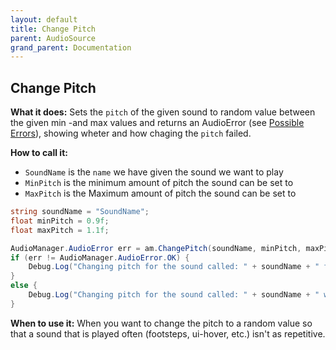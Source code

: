 ```yaml
---
layout: default
title: Change Pitch
parent: AudioSource
grand_parent: Documentation
---
```


## Change Pitch
**What it does:**
Sets the ```pitch``` of the given sound to random value between the given min -and max values and returns an AudioError (see [Possible Errors](https://mathewhdyt.github.io/Unity-Audio-Manager/docs/documentation/index/#possible-errors)), showing wheter and how chaging the ```pitch``` failed.

**How to call it:**
- ```SoundName``` is the ```name``` we have given the sound we want to play
- ```MinPitch``` is the minimum amount of pitch the sound can be set to
- ```MaxPitch``` is the Maximum amount of pitch the sound can be set to

```csharp
string soundName = "SoundName";
float minPitch = 0.9f;
float maxPitch = 1.1f;

AudioManager.AudioError err = am.ChangePitch(soundName, minPitch, maxPitch);
if (err != AudioManager.AudioError.OK) {
    Debug.Log("Changing pitch for the sound called: " + soundName + " failed with error id: " + err);
}
else {
    Debug.Log("Changing pitch for the sound called: " + soundName + " with the given minimum pitch being: " + minPitch.ToString("0.00") + " and the given maximum pitch being: " + maxPitch.ToString("0.00") + " succesfull");
}
```

**When to use it:**
When you want to change the pitch to a random value so that a sound that is played often (footsteps, ui-hover, etc.) isn't as repetitive.
